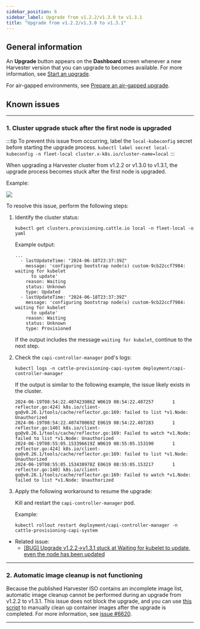 ```yaml
---
sidebar_position: 6
sidebar_label: Upgrade from v1.2.2/v1.3.0 to v1.3.1
title: "Upgrade from v1.2.2/v1.3.0 to v1.3.1"
---
```


<head>
  <link rel="canonical" href="https://docs.harvesterhci.io/v1.4/upgrade/v1-2-2-to-v1-3-1"/>
</head>

## General information

An **Upgrade** button appears on the **Dashboard** screen whenever a new Harvester version that you can upgrade to becomes available. For more information, see [Start an upgrade](./automatic.md#start-an-upgrade).

For air-gapped environments, see [Prepare an air-gapped upgrade](./automatic.md#prepare-an-air-gapped-upgrade).


## Known issues

---

### 1. Cluster upgrade stuck after the first node is upgraded

:::tip
To prevent this issue from occurring, label the `local-kubeconfig` secret before starting the upgrade process.
`kubectl label secret local-kubeconfig -n fleet-local cluster.x-k8s.io/cluster-name=local`
:::

When upgrading a Harvester cluster from v1.2.2 or v1.3.0 to v1.3.1, the upgrade process becomes stuck after the first node is upgraded.

Example:

![](/img/v1.3/upgrade/known_issues/6041-stuck-on-first-node.png)

To resolve this issue, perform the following steps:

1. Identify the cluster status:

    ```
    kubectl get clusters.provisioning.cattle.io local -n fleet-local -o yaml
    ```

    Example output:
    ```
    ...
      - lastUpdateTime: "2024-06-18T23:37:39Z"
        message: 'configuring bootstrap node(s) custom-9cb22ccf7984: waiting for kubelet
          to update'
        reason: Waiting
        status: Unknown
        type: Updated
      - lastUpdateTime: "2024-06-18T23:37:39Z"
        message: 'configuring bootstrap node(s) custom-9cb22ccf7984: waiting for kubelet
          to update'
        reason: Waiting
        status: Unknown
        type: Provisioned
    ```

    If the output includes the message `waiting for kubelet`, continue to the next step.

1. Check the `capi-controller-manager` pod's logs:

    ```
    kubectl logs -n cattle-provisioning-capi-system deployment/capi-controller-manager
    ```

    If the output is similar to the following example, the issue likely exists in the cluster.
    ```
    2024-06-19T08:54:22.407423986Z W0619 08:54:22.407257       1 reflector.go:424] k8s.io/client-go@v0.26.1/tools/cache/reflector.go:169: failed to list *v1.Node: Unauthorized
    2024-06-19T08:54:22.407470069Z E0619 08:54:22.407283       1 reflector.go:140] k8s.io/client-go@v0.26.1/tools/cache/reflector.go:169: Failed to watch *v1.Node: failed to list *v1.Node: Unauthorized
    2024-06-19T08:55:05.153396619Z W0619 08:55:05.153190       1 reflector.go:424] k8s.io/client-go@v0.26.1/tools/cache/reflector.go:169: failed to list *v1.Node: Unauthorized
    2024-06-19T08:55:05.153438978Z E0619 08:55:05.153217       1 reflector.go:140] k8s.io/client-go@v0.26.1/tools/cache/reflector.go:169: Failed to watch *v1.Node: failed to list *v1.Node: Unauthorized
    ```

1. Apply the following workaround to resume the upgrade:

    Kill and restart the `capi-controller-manager` pod.

    Example:
    ```
    kubectl rollout restart deployment/capi-controller-manager -n cattle-provisioning-capi-system
    ```


- Related issue:
  - [[BUG] Upgrade v1.2.2->v1.3.1 stuck at Waiting for kubelet to update, even the node has been updated](https://github.com/harvester/harvester/issues/6041)

---

### 2. Automatic image cleanup is not functioning

Because the published Harvester ISO contains an incomplete image list, automatic image cleanup cannot be performed during an upgrade from v1.2.2 to v1.3.1. This issue does not block the upgrade, and you can use [this script](https://github.com/harvester/upgrade-helpers/blob/main/bin/harv-purge-images.sh) to manually clean up container images after the upgrade is completed. For more information, see [issue #6620](https://github.com/harvester/harvester/issues/6620).

---
